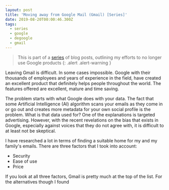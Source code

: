 ```yaml
---
layout: post
title: 'Moving away from Google Mail (Gmail) [Series]'
date: 2019-08-20T00:00:46.300Z
tags:
  - series
  - google
  - degoogle
  - gmail
---
```

> This is part of a [series](/post/moving-away-from-google-series/) of blog posts, outlining my efforts to no longer use Google products
{: .alert .alert-warning }

Leaving Gmail is difficult. In some cases impossible. Google with their thousands of employees and years of experience in the field, have created an excellent product that definitely helps people throughout the world. The features offered are excellent, mature and time saving. 

The problem starts with what Google does with your data. The fact that some Artificial Intelligence (AI) algorithm scans your emails as they come in or go out and creates more metadata for your own social profile is the problem. What is that data used for? One of the explanations is targeted advertising. However, with the recent revelations on the bias that exists in Google, especially against voices that they do not agree with, it is difficult to at least not be skeptical. 

I have researched a lot in terms of finding a suitable home for my and my family's emails. There are three factors that I took into account:

- Security
- Ease of use
- Price

If you look at all three factors, Gmail is pretty much at the top of the list. For the alternatives though I found 
